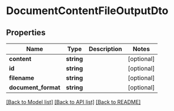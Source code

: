 # DocumentContentFileOutputDto

## Properties
Name | Type | Description | Notes
------------ | ------------- | ------------- | -------------
**content** | **string** |  | [optional] 
**id** | **string** |  | [optional] 
**filename** | **string** |  | [optional] 
**document_format** | **string** |  | [optional] 

[[Back to Model list]](../README.md#documentation-for-models) [[Back to API list]](../README.md#documentation-for-api-endpoints) [[Back to README]](../README.md)


